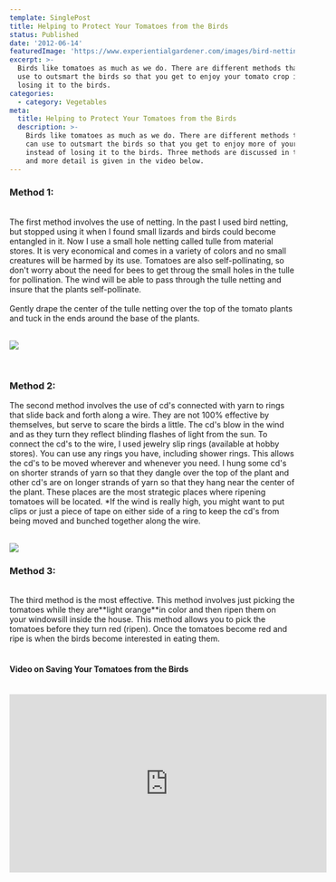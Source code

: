 ```yaml
---
template: SinglePost
title: Helping to Protect Your Tomatoes from the Birds
status: Published
date: '2012-06-14'
featuredImage: 'https://www.experientialgardener.com/images/bird-netting.jpg'
excerpt: >-
  Birds like tomatoes as much as we do. There are different methods that you can
  use to outsmart the birds so that you get to enjoy your tomato crop instead of
  losing it to the birds. 
categories:
  - category: Vegetables
meta:
  title: Helping to Protect Your Tomatoes from the Birds
  description: >-
    Birds like tomatoes as much as we do. There are different methods that you
    can use to outsmart the birds so that you get to enjoy more of your tomato crop
    instead of losing it to the birds. Three methods are discussed in this blog
    and more detail is given in the video below.
---
```

### Method 1:
<br>
The first method involves the use of netting. In the past I used bird netting, but stopped using it when I found small lizards and birds could become entangled in it. Now I use a small hole netting called tulle from material stores. It is very economical and comes in a variety of colors and no small creatures will be harmed by its use. Tomatoes are also self-pollinating, so don't worry about the need for bees to get throug the small holes in the tulle for pollination. The wind will be able to pass through the tulle netting and insure that the plants self-pollinate. 
<br><br>
Gently drape the center of the tulle netting over the top of the tomato plants and tuck in the ends around the base of the plants.
<br><br>

![](/images/bird-netting.jpg)

<br>

### Method 2:

The second method involves the use of cd's connected with yarn to rings that slide back and forth along a wire. They are not 100% effective by themselves, but serve to scare the birds a little. The cd's blow in the wind and as they turn they reflect blinding flashes of light from the sun. To connect the cd's to the wire, I used jewelry slip rings (available at hobby stores). You can use any rings you have, including shower rings. This allows the cd's to be moved wherever and whenever you need. I hung some cd's on shorter strands of yarn so that they dangle over the top of the plant and other cd's are on longer strands of yarn so that they hang near the center of the plant. These places are the most strategic places where ripening tomatoes will be located. *If the wind is really high, you might want to put clips or just a piece of tape on either side of a ring to keep the cd's from being moved and bunched together along the wire.
<br><br>

![](/images/cd-scare-crows.jpg)

<!--StartFragment-->

### Method 3:

<br>
The third method is the most effective. This method involves just picking the tomatoes while they are**light orange**in color and then ripen them on your windowsill inside the house. This method allows you to pick the tomatoes before they turn red (ripen). Once the tomatoes become red and ripe is when the birds become interested in eating them.
<br><br>

#### Video on Saving Your Tomatoes from the Birds

<br>
<iframe width="560" height="315" src="https://www.youtube.com/embed/3U-cI_YRxQo" frameborder="0" allow="accelerometer; autoplay; encrypted-media; gyroscope; picture-in-picture" allowfullscreen></iframe>
